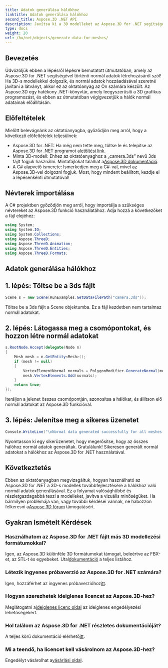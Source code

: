 ```yaml
---
title: Adatok generálása hálókhoz
linktitle: Adatok generálása hálókhoz
second_title: Aspose.3D .NET API
description: Javítsa ki a 3D modelleket az Aspose.3D for .NET segítségével! Ebben a lépésenkénti útmutatóban megtudhatja, hogyan generálhat normál adatokat a hálókhoz. A realizmus találkozik az egyszerűséggel.
type: docs
weight: 20
url: /hu/net/objects/generate-data-for-meshes/
---
```

## Bevezetés
Üdvözöljük ebben a lépésről lépésre bemutatott útmutatóban, amely az Aspose.3D for .NET segítségével történő normál adatok létrehozásáról szól! Ha 3D-s modellekkel dolgozik, és normál adatok hozzáadásával szeretné javítani a látványt, akkor ez az oktatóanyag az Ön számára készült. Az Aspose.3D egy hatékony .NET-könyvtár, amely leegyszerűsíti a 3D grafikus programozást, és ebben az útmutatóban végigvezetjük a hálók normál adatainak előállításán.
## Előfeltételek
Mielőtt belevágnánk az oktatóanyagba, győződjön meg arról, hogy a következő előfeltételek teljesülnek:
- Aspose.3D for .NET: Ha még nem tette meg, töltse le és telepítse az Aspose.3D for .NET programot a[letöltési link](https://releases.aspose.com/3d/net/).
-  Minta 3D-modell: Ehhez az oktatóanyaghoz a „camera.3ds” nevű 3ds fájlt fogjuk használni. Mintafájlokat találhat a[Aspose.3D dokumentáció](https://reference.aspose.com/3d/net/).
- A C# alapvető ismerete: Ismerkedjen meg a C#-val, mivel az Aspose.3D-vel dolgozni fogjuk.
Most, hogy mindent beállított, kezdje el a lépésenkénti útmutatóval!
## Névterek importálása
A C# projektben győződjön meg arról, hogy importálja a szükséges névtereket az Aspose.3D funkció használatához. Adja hozzá a következőket a fájl elejéhez:
```csharp
using System;
using System.IO;
using System.Collections;
using Aspose.ThreeD;
using Aspose.ThreeD.Animation;
using Aspose.ThreeD.Entities;
using Aspose.ThreeD.Formats;
```
## Adatok generálása hálókhoz
## 1. lépés: Töltse be a 3ds fájlt
```csharp
Scene s = new Scene(RunExamples.GetDataFilePath("camera.3ds"));
```
Töltse be a 3ds fájlt a Scene objektumba. Ez a fájl kezdetben nem tartalmaz normál adatokat.
## 2. lépés: Látogassa meg a csomópontokat, és hozzon létre normál adatokat
```csharp
s.RootNode.Accept(delegate(Node n)
{
    Mesh mesh = n.GetEntity<Mesh>();
    if (mesh != null)
    {
        VertexElementNormal normals = PolygonModifier.GenerateNormal(mesh);
        mesh.VertexElements.Add(normals);
    }
    return true;
});
```
Iteráljon a jelenet összes csomópontján, azonosítsa a hálókat, és állítson elő normál adatokat az Aspose.3D funkcióval.
## 3. lépés: Jelenítse meg a sikeres üzenetet
```csharp
Console.WriteLine("\nNormal data generated successfully for all meshes.");
```
Nyomtasson ki egy sikerüzenetet, hogy megerősítse, hogy az összes hálóhoz normál adatok generáltak.
Gratulálunk! Sikeresen generált normál adatokat a hálókhoz az Aspose.3D for .NET használatával.
## Következtetés
Ebben az oktatóanyagban megvizsgáltuk, hogyan használható az Aspose.3D for .NET a 3D-s modellek továbbfejlesztésére a hálókhoz való normál adatok generálásával. Ez a folyamat valósághűbbé és részletgazdagabbá teszi a modelleket, javítva a vizuális minőségüket.
 Ha bármilyen problémája van, vagy további kérdései vannak, ne habozzon felkeresni a[Aspose.3D fórum](https://forum.aspose.com/c/3d/18) támogatásért.
## Gyakran Ismételt Kérdések
### Használhatom az Aspose.3D for .NET fájlt más 3D modellezési formátumokkal?
 Igen, az Aspose.3D különféle 3D formátumokat támogat, beleértve az FBX-et, az STL-t és egyebeket. Utal[dokumentáció](https://reference.aspose.com/3d/net/) a teljes listához.
### Létezik ingyenes próbaverzió az Aspose.3D for .NET számára?
 Igen, hozzáférhet az ingyenes próbaverzióhoz[itt](https://releases.aspose.com/).
### Hogyan szerezhetek ideiglenes licencet az Aspose.3D-hez?
 Meglátogatni a[ideiglenes licenc oldal](https://purchase.aspose.com/temporary-license/) az ideiglenes engedélyezési lehetőségekért.
### Hol találom az Aspose.3D for .NET részletes dokumentációját?
 A teljes körű dokumentáció elérhető[itt](https://reference.aspose.com/3d/net/).
### Mi a teendő, ha licencet kell vásárolnom az Aspose.3D-hez?
 Engedélyt vásárolhat a[vásárlási oldal](https://purchase.aspose.com/buy).